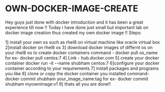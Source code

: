 # OWN-DOCKER-IMAGE-CREATE

Hey guys just done with docker introduction and it has been a great experience till now !!
Today i have done just small but important lab on docker image creation thus created my own docker image !!
Steps:

1] install your own os such as rhel8 on virtual machine like oracle virtual box
2]install docker on rhel8 os 
3] download docker images of differnt os on your rhel8 os to create docker containers
command - docker pull os_name
for ex- docker pull centos:7 
4] Link - hub.docker.com
5] create your docker container
docker run -it --name shubham centos:7 
6]configure your docker container according to your requirements
7] install packages and programs you like
8] clone or copy the docker container you installed 
command- docker commit shubham your_image_name:tag 
for ex- docker commit shubham myownimage:v1
9] thats all you are done!!



